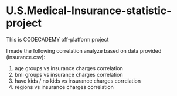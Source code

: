 # U.S.Medical-Insurance-statistic-project

This is CODECADEMY off-platform project

I made the following correlation analyze based on data provided (insurance.csv):
1. age groups vs insurance charges correlation
2. bmi groups vs insurance charges correlation
3. have kids / no kids vs insurance charges correlation
4. regions vs insurance charges correlation
